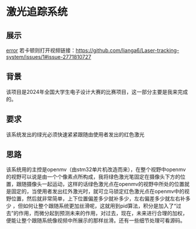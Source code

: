 # 激光追踪系统

## 展示
  [error](https://github.com/lianga6/Laser-tracking-system/issues/1#issue-2771810727 "点我观看演示视频")
  若卡顿则打开视频链接：https://github.com/lianga6/Laser-tracking-system/issues/1#issue-2771810727
  
## 背景
该项目是2024年全国大学生电子设计大赛的比赛项目，这一部分主要是我来完成的。

## 要求
该系统发出的绿光必须快速紧紧跟随由使用者发出的红色激光

## 思路
该系统用的主控是openmv（由stm32单片机改造而来），在整个视野中openmv的视野可以说是由一个个像素点所构成，我将绿色激光笔固定在摄像头下方的位置，跟随摄像头一起运动，这样的话绿色激光点在openmv的视野中所处的位置就是固定的，当使用者发出红外激光时，就可立马锁定红色激光点在openmv中的视野位置，然后就非常简单，上下位置偏差多少就补多少，左右偏差多少就左右补多少
，但如何让整个跟随系统更加丝滑呢，这就用到pid算法，积分是加入了“过去”的作用，而微分起到预测未来的作用，对过去，现在，未来进行合理的加权，便能让整个跟随系统像视频中所展示的那样丝滑。还有一些细节处理可看源码。

